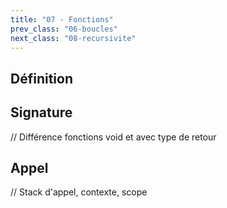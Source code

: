 ```yaml
---
title: "07 - Fonctions"
prev_class: "06-boucles"
next_class: "08-recursivite"
---
```


## Définition

## Signature

// Différence fonctions void et avec type de retour

## Appel

// Stack d'appel, contexte, scope
